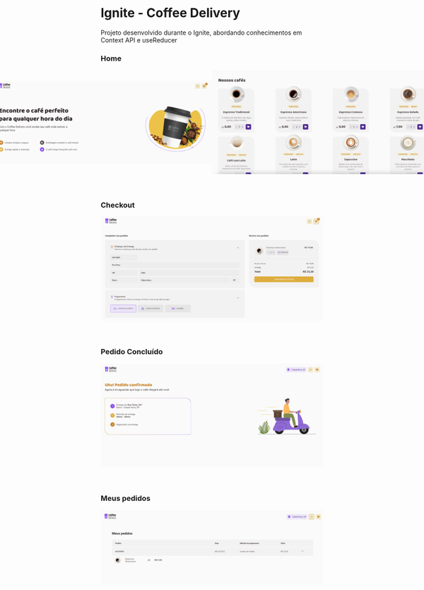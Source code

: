# Ignite - Coffee Delivery

Projeto desenvolvido durante o Ignite, abordando conhecimentos em Context API e useReducer

### Home

<div 
    style="
        display: flex; 
        align-items: center; 
        justify-content: center;
        margin: 10px 0 60px 0;
    "
>
  <img src="src/assets/demo/demo1.png" />
  <img src="src/assets/demo/demo2.png" />
</div>

### Checkout

<div 
    style="
        display: flex; 
        align-items: center; 
        justify-content: center;
        margin: 10px 0 60px 0;
    "
>
  <img src="src/assets/demo/demo3.png" />
</div>

### Pedido Concluído

<div 
    style="
        display: flex; 
        align-items: center; 
        justify-content: center;
        margin: 10px 0 60px 0;
    "
>
  <img src="src/assets/demo/demo4.png" />
</div>

### Meus pedidos

<div 
    style="
        display: flex; 
        align-items: center; 
        justify-content: center;
        margin: 10px 0 60px 0;
    "
>
  <img src="src/assets/demo/demo5.png" />
</div>
